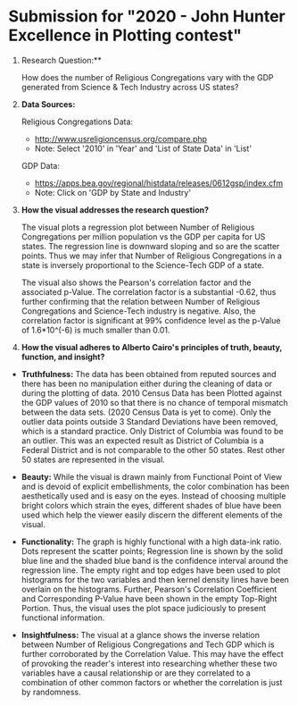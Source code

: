 # Submission for "2020 - John Hunter Excellence in Plotting contest"

1. Research Question:**

    How does the number of Religious Congregations vary with the GDP generated from Science & Tech Industry across US states?

2. **Data Sources:**

    Religious Congregations Data:
    - http://www.usreligioncensus.org/compare.php
    - Note: Select '2010' in 'Year' and 'List of State Data' in 'List'

    GDP Data:
    - https://apps.bea.gov/regional/histdata/releases/0612gsp/index.cfm
    - Note: Click on 'GDP by State and Industry'
  
3. **How the visual addresses the research question?**

    The visual plots a regression plot between Number of Religious Congregations per million population vs the GDP per capita for US states. The regression line is downward sloping and so are the scatter points. Thus we may infer that Number of Religious Congregations in a state is inversely proportional to the Science-Tech GDP of a state.

    The visual also shows the Pearson's correlation factor and the associated p-Value. The correlation factor is a substantial -0.62, thus further confirming that the relation between Number of Religious Congregations and Science-Tech industry is negative. Also, the correlation factor is significant at 99% confidence level as the p-Value of 1.6*10^(-6) is much smaller than 0.01.

  
4. **How the visual adheres to Alberto Cairo's principles of truth, beauty, function, and insight?**
       
- **Truthfulness:** The data has been obtained from reputed sources and there has been no manipulation either during the cleaning of data or during the plotting of data. 2010 Census Data has been Plotted against the GDP values of 2010 so that there is no chance of temporal mismatch between the data sets. (2020 Census Data is yet to come). Only the outlier data points outside 3 Standard Deviations have been removed, which is a standard practice. Only District of Columbia was found to be an outlier. This was an expected result as District of Columbia is a Federal District and is not comparable to the other 50 states. Rest other 50 states are represented in the visual.

- **Beauty:** While the visual is drawn mainly from Functional Point of View and is devoid of explicit embellishments, the color combination has been aesthetically used and is easy on the eyes. Instead of choosing multiple bright colors which strain the eyes, different shades of blue have been used which help the viewer easily discern the different elements of the visual.

- **Functionality:** The graph is highly functional with a high data-ink ratio. Dots represent the scatter points; Regression line is shown by the solid blue line and the shaded blue band is the confidence interval around the regression line. The empty right and top edges have been used to plot histograms for the two variables and then kernel density lines have been overlain on the histograms. Further, Pearson's Correlation Coefficient and Corresponding P-Value have been shown in the empty Top-Right Portion. Thus, the visual uses the plot space judiciously to present functional information.

- **Insightfulness:** The visual at a glance shows the inverse relation between Number of Religious Congregations and Tech GDP which is further corroborated by the Correlation Value. This may have the effect of provoking the reader's interest into researching whether these two variables have a causal relationship or are they correlated to a combination of other common factors or whether the correlation is just by randomness.
